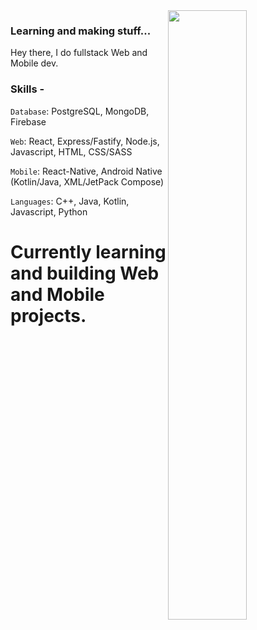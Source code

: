 <img align="right" width="50%" src="https://user-images.githubusercontent.com/77446233/180055999-15f642f5-a088-40df-b3be-961fd8d518c5.gif">



### Learning and making stuff...
Hey there, 
I do fullstack Web and Mobile dev. 

### Skills - 
`Database`: PostgreSQL, MongoDB, Firebase

`Web`: React, Express/Fastify, Node.js, Javascript, HTML, CSS/SASS

`Mobile`: React-Native, Android Native (Kotlin/Java, XML/JetPack Compose)

`Languages`: C++, Java, Kotlin, Javascript, Python


# Currently learning and building Web and Mobile projects.

<!--
**Anatame/Anatame** is a ✨ _special_ ✨ repository because its `README.md` (this file) appears on your GitHub profile.

Here are some ideas to get you started:

- 🔭 I’m currently working on ...
- 🌱 I’m currently learning ...
- 👯 I’m looking to collaborate on ...
- 🤔 I’m looking for help with ...
- 💬 Ask me about ...
- 📫 How to reach me: ...
- 😄 Pronouns: ...
- ⚡ Fun fact: ...
-->

